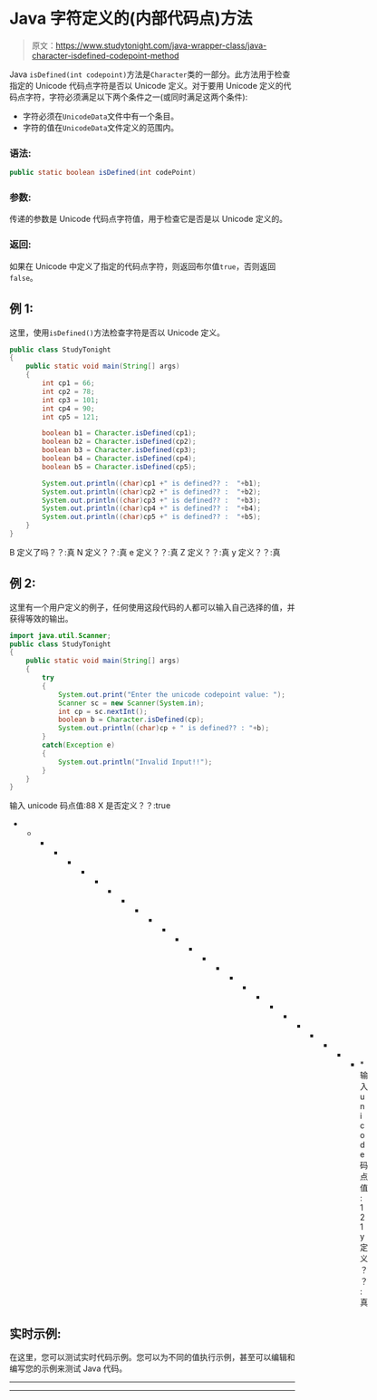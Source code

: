 # Java 字符定义的(内部代码点)方法

> 原文：<https://www.studytonight.com/java-wrapper-class/java-character-isdefined-codepoint-method>

Java `isDefined(int codepoint)`方法是`Character`类的一部分。此方法用于检查指定的 Unicode 代码点字符是否以 Unicode 定义。对于要用 Unicode 定义的代码点字符，字符必须满足以下两个条件之一(或同时满足这两个条件):

*   字符必须在`UnicodeData`文件中有一个条目。
*   字符的值在`UnicodeData`文件定义的范围内。

### 语法:

```java
public static boolean isDefined(int codePoint) 
```

### 参数:

传递的参数是 Unicode 代码点字符值，用于检查它是否是以 Unicode 定义的。

### 返回:

如果在 Unicode 中定义了指定的代码点字符，则返回布尔值`true`，否则返回`false`。

## 例 1:

这里，使用`isDefined()`方法检查字符是否以 Unicode 定义。

```java
public class StudyTonight
{  
	public static void main(String[] args)
	{  
		int cp1 = 66;  
		int cp2 = 78;  
		int cp3 = 101;  
		int cp4 = 90;   
		int cp5 = 121;  

		boolean b1 = Character.isDefined(cp1);  
		boolean b2 = Character.isDefined(cp2);  
		boolean b3 = Character.isDefined(cp3);  
		boolean b4 = Character.isDefined(cp4);  
		boolean b5 = Character.isDefined(cp5);  

		System.out.println((char)cp1 +" is defined?? :  "+b1);  
		System.out.println((char)cp2 +" is defined?? :  "+b2);   
		System.out.println((char)cp3 +" is defined?? :  "+b3);   
		System.out.println((char)cp4 +" is defined?? :  "+b4);   
		System.out.println((char)cp5 +" is defined?? :  "+b5);   
	}  
} 
```

B 定义了吗？？:真
N 定义？？:真
e 定义？？:真
Z 定义？？:真
y 定义？？:真

## 例 2:

这里有一个用户定义的例子，任何使用这段代码的人都可以输入自己选择的值，并获得等效的输出。

```java
import java.util.Scanner; 
public class StudyTonight
{  
	public static void main(String[] args)
	{  
		try
		{
			System.out.print("Enter the unicode codepoint value: ");  
			Scanner sc = new Scanner(System.in);         
			int cp = sc.nextInt();  
			boolean b = Character.isDefined(cp);
			System.out.println((char)cp + " is defined?? : "+b);
		}
		catch(Exception e)
		{
			System.out.println("Invalid Input!!");
		}
	}  
} 
```

输入 unicode 码点值:88
X 是否定义？？:true
* * * * * * * * * * * * * * * * * * * * * * * * * * *输入 unicode 码点值:121
y 定义？？:真

## 实时示例:

在这里，您可以测试实时代码示例。您可以为不同的值执行示例，甚至可以编辑和编写您的示例来测试 Java 代码。

* * *

* * *